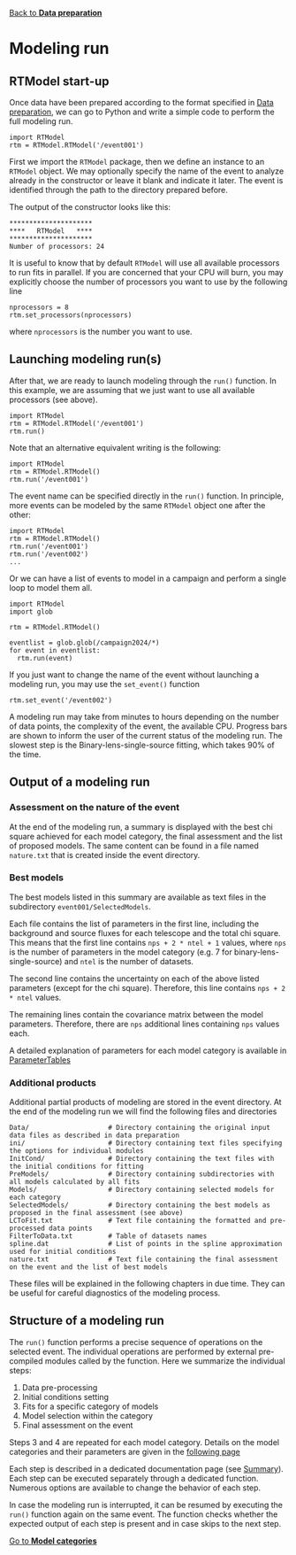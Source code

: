 [Back to **Data preparation**](DataPreparation.md)

# Modeling run

## RTModel start-up 

Once data have been prepared according to the format specified in [Data preparation](DataPreparation.md), we can go to Python and write a simple code to perform the full modeling run.

```
import RTModel
rtm = RTModel.RTModel('/event001')
```
First we import the `RTModel` package, then we define an instance to an `RTModel` object. We may optionally specify the name of the event to analyze already in the constructor or leave it blank and indicate it later. The event is identified through the path to the directory prepared before.

The output of the constructor looks like this:
```
*********************
****   RTModel   ****
*********************
Number of processors: 24
```

It is useful to know that by default `RTModel` will use all available processors to run fits in parallel. If you are concerned that your CPU will burn, you may explicitly choose the number of processors you want to use by the following line

```
nprocessors = 8
rtm.set_processors(nprocessors)
```

where `nprocessors` is the number you want to use.

## Launching modeling run(s)

After that, we are ready to launch modeling through the `run()` function. In this example, we are assuming that we just want to use all available processors (see above).

```
import RTModel
rtm = RTModel.RTModel('/event001')
rtm.run()
```

Note that an alternative equivalent writing is the following:
 
```
import RTModel
rtm = RTModel.RTModel()
rtm.run('/event001')
```

The event name can be specified directly in the `run()` function. In principle, more events can be modeled by the same `RTModel` object one after the other:

```
import RTModel
rtm = RTModel.RTModel()
rtm.run('/event001')
rtm.run('/event002')
...
```

Or we can have a list of events to model in a campaign and perform a single loop to model them all.

```
import RTModel
import glob

rtm = RTModel.RTModel()

eventlist = glob.glob(/campaign2024/*)
for event in eventlist:
  rtm.run(event)
```

If you just want to change the name of the event without launching a modeling run, you may use the `set_event()` function

```
rtm.set_event('/event002')
```

A modeling run may take from minutes to hours depending on the number of data points, the complexity of the event, the available CPU. Progress bars are shown to inform the user of the current status of the modeling run. The slowest step is the Binary-lens-single-source fitting, which takes 90% of the time.

## Output of a modeling run

### Assessment on the nature of the event

At the end of the modeling run, a summary is displayed with the best chi square achieved for each model category, the final assessment and the list of proposed models. The same content can be found in a file named `nature.txt` that is created inside the event directory.

### Best models

The best models listed in this summary are available as text files in the subdirectory `event001/SelectedModels`.

Each file contains the list of parameters in the first line, including the background and source fluxes for each telescope and the total chi square. This means that the first line contains `nps + 2 * ntel + 1` values, where `nps` is the number of parameters in the model category (e.g. 7 for binary-lens-single-source) and `ntel` is the number of datasets.

The second line contains the uncertainty on each of the above listed parameters (except for the chi square). Therefore, this line contains `nps + 2 * ntel` values.

The remaining lines contain the covariance matrix between the model parameters. Therefore, there are `nps` additional lines containing `nps` values each.

A detailed explanation of parameters for each model category is available in [ParameterTables](ParameterTables.md)

### Additional products

Additional partial products of modeling are stored in the event directory. At the end of the modeling run we will find the following files and directories
```
Data/                    # Directory containing the original input data files as described in data preparation
ini/                     # Directory containing text files specifying the options for individual modules
InitCond/                # Directory containing the text files with the initial conditions for fitting
PreModels/               # Directory containing subdirectories with all models calculated by all fits
Models/                  # Directory containing selected models for each category
SelectedModels/          # Directory containing the best models as proposed in the final assessment (see above)
LCToFit.txt              # Text file containing the formatted and pre-processed data points
FilterToData.txt         # Table of datasets names
spline.dat               # List of points in the spline approximation used for initial conditions
nature.txt               # Text file containing the final assessment on the event and the list of best models
```

These files will be explained in the following chapters in due time. They can be useful for careful diagnostics of the modeling process.

## Structure of a modeling run

The `run()` function performs a precise sequence of operations on the selected event. The individual operations are performed by external pre-compiled modules called by the function. Here we summarize the individual steps:

1. Data pre-processing
2. Initial conditions setting
3. Fits for a specific category of models
4. Model selection within the category
5. Final assessment on the event

Steps 3 and 4 are repeated for each model category. Details on the model categories and their parameters are given in the [following page](ModelCategories.md)

Each step is described in a dedicated documentation page (see [Summary](README.md)). Each step can be executed separately through a dedicated function. Numerous options are available to change the behavior of each step.

In case the modeling run is interrupted, it can be resumed by executing the `run()` function again on the same event. The function checks whether the expected output of each step is present and in case skips to the next step.

[Go to **Model categories**](ModelCategories.md)

